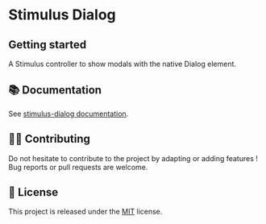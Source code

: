 # Stimulus Dialog

## Getting started

A Stimulus controller to show modals with the native Dialog element.

## 📚 Documentation

See [stimulus-dialog documentation](https://www.stimulus-components.com/docs/stimulus-dialog/).

## 👷‍♂️ Contributing

Do not hesitate to contribute to the project by adapting or adding features ! Bug reports or pull requests are welcome.

## 📝 License

This project is released under the [MIT](http://opensource.org/licenses/MIT) license.
